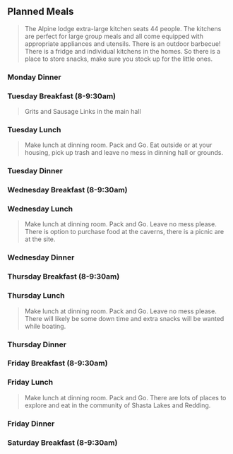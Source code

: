 ## Planned Meals
> The Alpine lodge extra-large kitchen seats 44 people.  The kitchens are perfect for large group meals and all come equipped with appropriate appliances and utensils. There is an outdoor barbecue!  There is a fridge and individual kitchens in the homes.   So there is a place to store snacks, make sure you stock up for the little ones.

### Monday Dinner

 
### Tuesday Breakfast (8-9:30am)
> Grits and Sausage Links in the main hall

### Tuesday Lunch
> Make lunch at dinning room.  Pack and Go.  Eat outside or at your housing, pick up trash and leave no mess in dinning hall or grounds.

### Tuesday Dinner


### Wednesday Breakfast (8-9:30am)

### Wednesday Lunch
> Make lunch at dinning room.  Pack and Go.  Leave no mess please.  There is option to purchase food at the caverns, there is a picnic are at the site.


### Wednesday Dinner


### Thursday Breakfast (8-9:30am)

### Thursday Lunch
> Make lunch at dinning room.  Pack and Go.  Leave no mess please.  There will likely be some down time and extra snacks will be wanted while boating.

### Thursday Dinner


### Friday Breakfast (8-9:30am)

### Friday Lunch
> Make lunch at dinning room.  Pack and Go.  There are lots of places to explore and eat in the community of Shasta Lakes and Redding.

### Friday Dinner


### Saturday Breakfast (8-9:30am)


